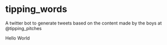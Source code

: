 # tipping_words
A twitter bot to generate tweets based on the content made by the boys at @tipping_pitches

Hello World